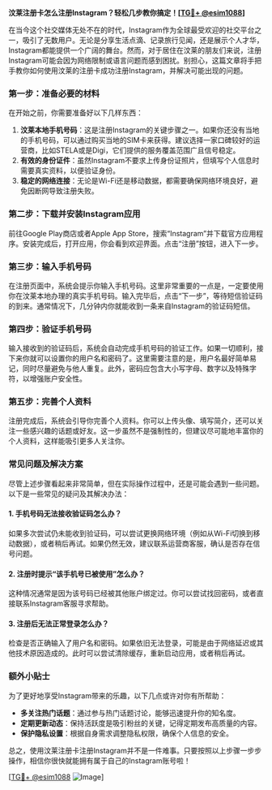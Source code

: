 **汶莱注册卡怎么注册Instagram？轻松几步教你搞定！[[TG💪+ @esim1088](https://t.me/s/esim1088)]**

在当今这个社交媒体无处不在的时代，Instagram作为全球最受欢迎的社交平台之一，吸引了无数用户。无论是分享生活点滴、记录旅行见闻，还是展示个人才华，Instagram都能提供一个广阔的舞台。然而，对于居住在汶莱的朋友们来说，注册Instagram可能会因为网络限制或语言问题而感到困扰。别担心，这篇文章将手把手教你如何使用汶莱的注册卡成功注册Instagram，并解决可能出现的问题。

### **第一步：准备必要的材料**
在开始之前，你需要准备好以下几样东西：
1. **汶莱本地手机号码**：这是注册Instagram的关键步骤之一。如果你还没有当地的手机号码，可以通过购买当地的SIM卡来获得。建议选择一家口碑较好的运营商，比如STELA或是Digi，它们提供的服务覆盖范围广且信号稳定。
2. **有效的身份证件**：虽然Instagram不要求上传身份证照片，但填写个人信息时需要真实资料，以便验证身份。
3. **稳定的网络连接**：无论是Wi-Fi还是移动数据，都需要确保网络环境良好，避免因断网导致注册失败。

### **第二步：下载并安装Instagram应用**
前往Google Play商店或者Apple App Store，搜索“Instagram”并下载官方应用程序。安装完成后，打开应用，你会看到欢迎界面。点击“注册”按钮，进入下一步。

### **第三步：输入手机号码**
在注册页面中，系统会提示你输入手机号码。这里非常重要的一点是，一定要使用你在汶莱本地办理的真实手机号码。输入完毕后，点击“下一步”，等待短信验证码的到来。通常情况下，几分钟内你就能收到一条来自Instagram的验证码短信。

### **第四步：验证手机号码**
输入接收到的验证码后，系统会自动完成手机号码的验证工作。如果一切顺利，接下来你就可以设置你的用户名和密码了。这里需要注意的是，用户名最好简单易记，同时尽量避免与他人重复。此外，密码应包含大小写字母、数字以及特殊字符，以增强账户安全性。

### **第五步：完善个人资料**
注册完成后，系统会引导你完善个人资料。你可以上传头像、填写简介，还可以关注一些感兴趣的话题或好友。这一步虽然不是强制性的，但建议尽可能地丰富你的个人资料，这样能吸引更多人关注你。

### **常见问题及解决方案**
尽管上述步骤看起来非常简单，但在实际操作过程中，还是可能会遇到一些问题。以下是一些常见的疑问及其解决办法：

#### **1. 手机号码无法接收验证码怎么办？**
如果多次尝试仍未能收到验证码，可以尝试更换网络环境（例如从Wi-Fi切换到移动数据），或者稍后再试。如果仍然无效，建议联系运营商客服，确认是否存在信号问题。

#### **2. 注册时提示“该手机号已被使用”怎么办？**
这种情况通常是因为该号码已经被其他账户绑定过。你可以尝试找回密码，或者直接联系Instagram客服寻求帮助。

#### **3. 注册后无法正常登录怎么办？**
检查是否正确输入了用户名和密码。如果依旧无法登录，可能是由于网络延迟或其他技术原因造成的。此时可以尝试清除缓存，重新启动应用，或者稍后再试。

### **额外小贴士**
为了更好地享受Instagram带来的乐趣，以下几点或许对你有所帮助：
- **多关注热门话题**：通过参与热门话题讨论，能够迅速提升你的知名度。
- **定期更新动态**：保持活跃度是吸引粉丝的关键，记得定期发布高质量的内容。
- **保护隐私设置**：根据自身需求调整隐私权限，确保个人信息的安全。

总之，使用汶莱注册卡注册Instagram并不是一件难事。只要按照以上步骤一步步操作，相信你很快就能拥有属于自己的Instagram账号啦！

[[TG💪+ @esim1088](https://t.me/s/esim1088) ![Image](https://i.postimg.cc/4NQfJmqS/Snipaste-2025-05-13-00-14-12.png)]